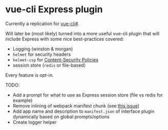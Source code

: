 # vue-cli Express plugin

Currently a replication for [vue-cli#]().

Will later be (most likely) turned into a more useful vue-cli plugin that will include Express with some nice best-practices covered:
- Logging (winston & morgan)
- `helmet` for security headers
- `helmet-csp` for [Content-Security Policies](https://developer.mozilla.org/en-US/docs/Glossary/CSP)
- session store (`redis` or file-based)

Every feature is opt-in.

TODO:
- Add a prompt for what to use as Express session store (file vs redis for example)
- Remove inlining of webpack manifest chunk (see [this issue]())
- Add app name and description to `manifest.json` of interface plugin dynamically based on global prompts/options
- Create logger helper
